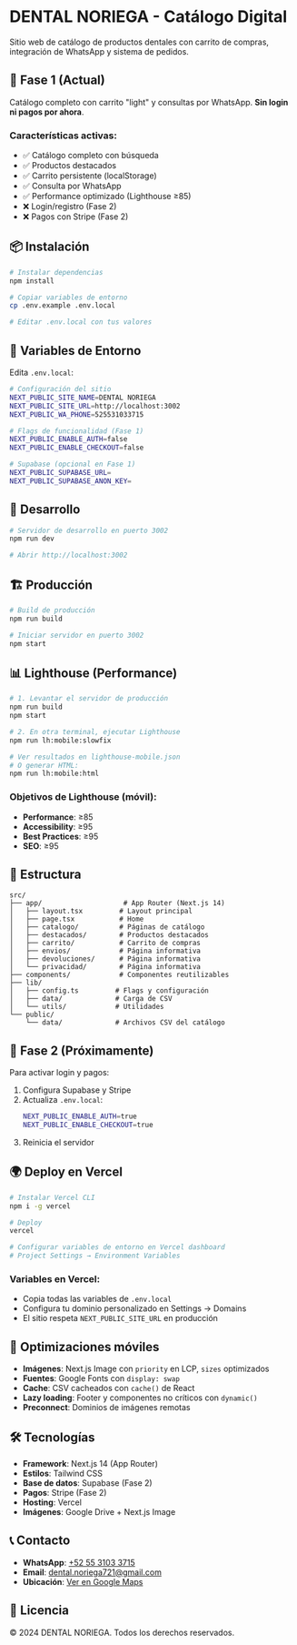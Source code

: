 # DENTAL NORIEGA - Catálogo Digital

Sitio web de catálogo de productos dentales con carrito de compras, integración de WhatsApp y sistema de pedidos.

## 🚀 Fase 1 (Actual)

Catálogo completo con carrito "light" y consultas por WhatsApp. **Sin login ni pagos por ahora**.

### Características activas:
- ✅ Catálogo completo con búsqueda
- ✅ Productos destacados
- ✅ Carrito persistente (localStorage)
- ✅ Consulta por WhatsApp
- ✅ Performance optimizado (Lighthouse ≥85)
- ❌ Login/registro (Fase 2)
- ❌ Pagos con Stripe (Fase 2)

## 📦 Instalación

```bash
# Instalar dependencias
npm install

# Copiar variables de entorno
cp .env.example .env.local

# Editar .env.local con tus valores
```

## 🔧 Variables de Entorno

Edita `.env.local`:

```bash
# Configuración del sitio
NEXT_PUBLIC_SITE_NAME=DENTAL NORIEGA
NEXT_PUBLIC_SITE_URL=http://localhost:3002
NEXT_PUBLIC_WA_PHONE=525531033715

# Flags de funcionalidad (Fase 1)
NEXT_PUBLIC_ENABLE_AUTH=false
NEXT_PUBLIC_ENABLE_CHECKOUT=false

# Supabase (opcional en Fase 1)
NEXT_PUBLIC_SUPABASE_URL=
NEXT_PUBLIC_SUPABASE_ANON_KEY=
```

## 🏃 Desarrollo

```bash
# Servidor de desarrollo en puerto 3002
npm run dev

# Abrir http://localhost:3002
```

## 🏗️ Producción

```bash
# Build de producción
npm run build

# Iniciar servidor en puerto 3002
npm start
```

## 📊 Lighthouse (Performance)

```bash
# 1. Levantar el servidor de producción
npm run build
npm start

# 2. En otra terminal, ejecutar Lighthouse
npm run lh:mobile:slowfix

# Ver resultados en lighthouse-mobile.json
# O generar HTML:
npm run lh:mobile:html
```

### Objetivos de Lighthouse (móvil):
- **Performance**: ≥85
- **Accessibility**: ≥95
- **Best Practices**: ≥95
- **SEO**: ≥95

## 📁 Estructura

```
src/
├── app/                    # App Router (Next.js 14)
│   ├── layout.tsx         # Layout principal
│   ├── page.tsx           # Home
│   ├── catalogo/          # Páginas de catálogo
│   ├── destacados/        # Productos destacados
│   ├── carrito/           # Carrito de compras
│   ├── envios/            # Página informativa
│   ├── devoluciones/      # Página informativa
│   └── privacidad/        # Página informativa
├── components/            # Componentes reutilizables
├── lib/
│   ├── config.ts         # Flags y configuración
│   ├── data/             # Carga de CSV
│   └── utils/            # Utilidades
└── public/
    └── data/             # Archivos CSV del catálogo
```

## 🔐 Fase 2 (Próximamente)

Para activar login y pagos:

1. Configura Supabase y Stripe
2. Actualiza `.env.local`:
   ```bash
   NEXT_PUBLIC_ENABLE_AUTH=true
   NEXT_PUBLIC_ENABLE_CHECKOUT=true
   ```
3. Reinicia el servidor

## 🌍 Deploy en Vercel

```bash
# Instalar Vercel CLI
npm i -g vercel

# Deploy
vercel

# Configurar variables de entorno en Vercel dashboard
# Project Settings → Environment Variables
```

### Variables en Vercel:
- Copia todas las variables de `.env.local`
- Configura tu dominio personalizado en Settings → Domains
- El sitio respeta `NEXT_PUBLIC_SITE_URL` en producción

## 📱 Optimizaciones móviles

- **Imágenes**: Next.js Image con `priority` en LCP, `sizes` optimizados
- **Fuentes**: Google Fonts con `display: swap`
- **Cache**: CSV cacheados con `cache()` de React
- **Lazy loading**: Footer y componentes no críticos con `dynamic()`
- **Preconnect**: Dominios de imágenes remotas

## 🛠️ Tecnologías

- **Framework**: Next.js 14 (App Router)
- **Estilos**: Tailwind CSS
- **Base de datos**: Supabase (Fase 2)
- **Pagos**: Stripe (Fase 2)
- **Hosting**: Vercel
- **Imágenes**: Google Drive + Next.js Image

## 📞 Contacto

- **WhatsApp**: [+52 55 3103 3715](https://wa.me/525531033715)
- **Email**: dental.noriega721@gmail.com
- **Ubicación**: [Ver en Google Maps](https://maps.app.goo.gl/ruP2HHjLXtoKqnB57)

## 📄 Licencia

© 2024 DENTAL NORIEGA. Todos los derechos reservados.
